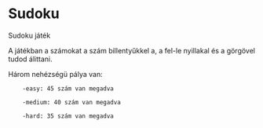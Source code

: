 # Sudoku
 Sudoku játék

A játékban a számokat a szám billentyűkkel a, a fel-le nyillakal és a görgövel tudod álittani.

Három nehézségü pálya van:

		-easy: 45 szám van megadva
		
		-medium: 40 szám van megadva
		
		-hard: 35 szám van megadva

